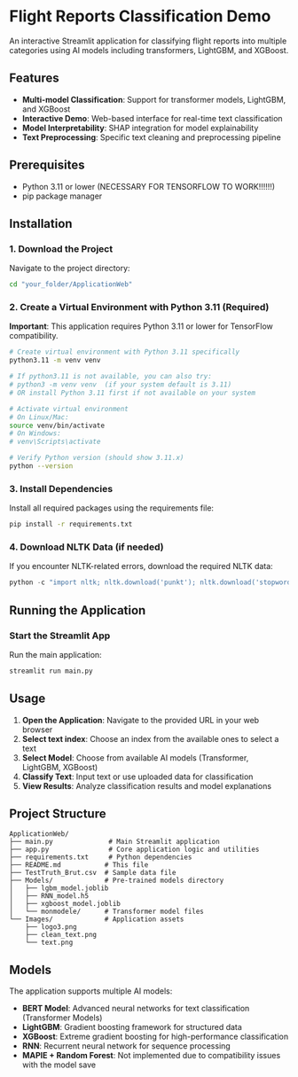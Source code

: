 # Flight Reports Classification Demo

An interactive Streamlit application for classifying flight reports into multiple categories using AI models including transformers, LightGBM, and XGBoost.

## Features

- **Multi-model Classification**: Support for transformer models, LightGBM, and XGBoost
- **Interactive Demo**: Web-based interface for real-time text classification
- **Model Interpretability**: SHAP integration for model explainability
- **Text Preprocessing**: Specific text cleaning and preprocessing pipeline

## Prerequisites

- Python 3.11 or lower (NECESSARY FOR TENSORFLOW TO WORK!!!!!!)
- pip package manager

## Installation

### 1. Download the Project

Navigate to the project directory:
```bash
cd "your_folder/ApplicationWeb"
```

### 2. Create a Virtual Environment with Python 3.11 (Required)

**Important**: This application requires Python 3.11 or lower for TensorFlow compatibility.

```bash
# Create virtual environment with Python 3.11 specifically
python3.11 -m venv venv

# If python3.11 is not available, you can also try:
# python3 -m venv venv  (if your system default is 3.11)
# OR install Python 3.11 first if not available on your system

# Activate virtual environment
# On Linux/Mac:
source venv/bin/activate
# On Windows:
# venv\Scripts\activate

# Verify Python version (should show 3.11.x)
python --version
```



### 3. Install Dependencies

Install all required packages using the requirements file:

```bash
pip install -r requirements.txt
```

### 4. Download NLTK Data (if needed)

If you encounter NLTK-related errors, download the required NLTK data:

```python
python -c "import nltk; nltk.download('punkt'); nltk.download('stopwords'); nltk.download('wordnet')"
```

## Running the Application

### Start the Streamlit App

Run the main application:

```bash
streamlit run main.py
```

## Usage

1. **Open the Application**: Navigate to the provided URL in your web browser
2. **Select text index**: Choose an index from the available ones to select a text
3. **Select Model**: Choose from available AI models (Transformer, LightGBM, XGBoost)
4. **Classify Text**: Input text or use uploaded data for classification
5. **View Results**: Analyze classification results and model explanations

## Project Structure

```
ApplicationWeb/
├── main.py              # Main Streamlit application
├── app.py               # Core application logic and utilities
├── requirements.txt     # Python dependencies
├── README.md           # This file
├── TestTruth_Brut.csv  # Sample data file
├── Models/             # Pre-trained models directory
│   ├── lgbm_model.joblib
│   ├── RNN_model.h5
│   ├── xgboost_model.joblib
│   └── monmodele/      # Transformer model files
└── Images/             # Application assets
    ├── logo3.png
    ├── clean_text.png
    └── text.png
```

## Models

The application supports multiple AI models:

- **BERT Model**: Advanced neural networks for text classification (Transformer Models)
- **LightGBM**: Gradient boosting framework for structured data
- **XGBoost**: Extreme gradient boosting for high-performance classification
- **RNN**: Recurrent neural network for sequence processing
- **MAPIE + Random Forest**: Not implemented due to compatibility issues with the model save

